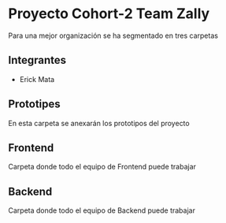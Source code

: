 # Proyecto Cohort-2 Team Zally

Para una mejor organización se ha segmentado en tres carpetas

## Integrantes
- Erick Mata

## Prototipes
En esta carpeta se anexarán los prototipos del proyecto

## Frontend
Carpeta donde todo el equipo de Frontend puede trabajar

## Backend
Carpeta donde todo el equipo de Backend puede trabajar
